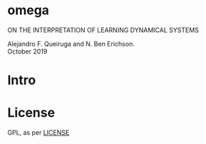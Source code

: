 # omega
ON THE INTERPRETATION OF LEARNING DYNAMICAL SYSTEMS

Alejandro F. Queiruga and N. Ben Erichson.  
October 2019

# Intro

# License

GPL, as per [LICENSE](LICENSE)